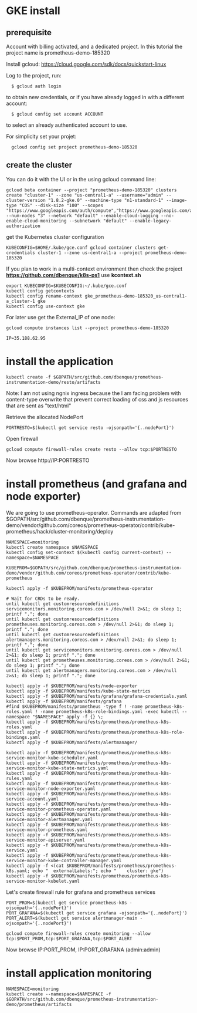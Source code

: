# GKE install

## prerequisite

Account with billing activated, and a dedicated project. In this tutorial the project name is prometheus-demo-185320

Install gcloud: https://cloud.google.com/sdk/docs/quickstart-linux

Log to the project, run:
```
  $ gcloud auth login
```
to obtain new credentials, or if you have already logged in with a
different account:
```
  $ gcloud config set account ACCOUNT
```
to select an already authenticated account to use.

For simplicity set your projet:
```
  gcloud config set project prometheus-demo-185320

```
## create the cluster

You can do it with the UI or in the using gcloud command line:

```
gcloud beta container --project "prometheus-demo-185320" clusters create "cluster-1" --zone "us-central1-a" --username="admin" --cluster-version "1.8.2-gke.0" --machine-type "n1-standard-1" --image-type "COS" --disk-size "100" --scopes "https://www.googleapis.com/auth/compute","https://www.googleapis.com/auth/devstorage.read_only","https://www.googleapis.com/auth/logging.write","https://www.googleapis.com/auth/monitoring","https://www.googleapis.com/auth/servicecontrol","https://www.googleapis.com/auth/service.management.readonly","https://www.googleapis.com/auth/trace.append" --num-nodes "3" --network "default" --enable-cloud-logging --no-enable-cloud-monitoring --subnetwork "default" --enable-legacy-authorization
```

get the Kubernetes cluster configuration

```
KUBECONFIG=$HOME/.kube/gce.conf gcloud container clusters get-credentials cluster-1 --zone us-central1-a --project prometheus-demo-185320
```

If you plan to work in a multi-context environment then check the project **https://github.com/dbenque/k8s-ps1** use **kcontext.sh**
```
export KUBECONFIG=$KUBECONFIG:~/.kube/gce.conf
kubectl config getcontexts
kubectl config rename-context gke_prometheus-demo-185320_us-central1-a_cluster-1 gke
kubectl config use-context gke
```

For later use get the External_IP of one node:
```
gcloud compute instances list --project prometheus-demo-185320

IP=35.188.62.95
```

# install the application

```
kubectl create -f $GOPATH/src/github.com/dbenque/prometheus-instrumentation-demo/resto/artifacts
```

Note: I am not using ngnix ingress because the I am facing problem with content-type overwrite that prevent correct loading of css and js resources that are sent as "text/html"

Retrieve the allocated NodePort
```
PORTRESTO=$(kubectl get service resto -ojsonpath='{..nodePort}')
```
Open firewall
```
gcloud compute firewall-rules create resto --allow tcp:$PORTRESTO
```

Now browse http://IP:PORTRESTO

# install prometheus (and grafana and node exporter)

We are going to use prometheus-operator. Commands are adapted from $GOPATH/src/github.com/dbenque/prometheus-instrumentation-demo/vendor/github.com/coreos/prometheus-operator/contrib/kube-prometheus/hack/cluster-monitoring/deploy

```
NAMESPACE=monitoring
kubectl create namespace $NAMESPACE
kubectl config set-context $(kubectl config current-context) --namespace=$NAMESPACE

KUBEPROM=$GOPATH/src/github.com/dbenque/prometheus-instrumentation-demo/vendor/github.com/coreos/prometheus-operator/contrib/kube-prometheus

kubectl apply -f $KUBEPROM/manifests/prometheus-operator

# Wait for CRDs to be ready.
until kubectl get customresourcedefinitions servicemonitors.monitoring.coreos.com > /dev/null 2>&1; do sleep 1; printf "."; done
until kubectl get customresourcedefinitions prometheuses.monitoring.coreos.com > /dev/null 2>&1; do sleep 1; printf "."; done
until kubectl get customresourcedefinitions alertmanagers.monitoring.coreos.com > /dev/null 2>&1; do sleep 1; printf "."; done
until kubectl get servicemonitors.monitoring.coreos.com > /dev/null 2>&1; do sleep 1; printf "."; done
until kubectl get prometheuses.monitoring.coreos.com > /dev/null 2>&1; do sleep 1; printf "."; done
until kubectl get alertmanagers.monitoring.coreos.com > /dev/null 2>&1; do sleep 1; printf "."; done

kubectl apply -f $KUBEPROM/manifests/node-exporter
kubectl apply -f $KUBEPROM/manifests/kube-state-metrics
kubectl apply -f $KUBEPROM/manifests/grafana/grafana-credentials.yaml
kubectl apply -f $KUBEPROM/manifests/grafana
#find $KUBEPROM/manifests/prometheus -type f ! -name prometheus-k8s-roles.yaml ! -name prometheus-k8s-role-bindings.yaml -exec kubectl --namespace "$NAMESPACE" apply -f {} \;
kubectl apply -f $KUBEPROM/manifests/prometheus/prometheus-k8s-roles.yaml
kubectl apply -f $KUBEPROM/manifests/prometheus/prometheus-k8s-role-bindings.yaml
kubectl apply -f $KUBEPROM/manifests/alertmanager/

kubectl apply -f $KUBEPROM/manifests/prometheus/prometheus-k8s-service-monitor-kube-scheduler.yaml
kubectl apply -f $KUBEPROM/manifests/prometheus/prometheus-k8s-service-monitor-kube-state-metrics.yaml
kubectl apply -f $KUBEPROM/manifests/prometheus/prometheus-k8s-rules.yaml
kubectl apply -f $KUBEPROM/manifests/prometheus/prometheus-k8s-service-monitor-node-exporter.yaml
kubectl apply -f $KUBEPROM/manifests/prometheus/prometheus-k8s-service-account.yaml
kubectl apply -f $KUBEPROM/manifests/prometheus/prometheus-k8s-service-monitor-prometheus-operator.yaml
kubectl apply -f $KUBEPROM/manifests/prometheus/prometheus-k8s-service-monitor-alertmanager.yaml
kubectl apply -f $KUBEPROM/manifests/prometheus/prometheus-k8s-service-monitor-prometheus.yaml
kubectl apply -f $KUBEPROM/manifests/prometheus/prometheus-k8s-service-monitor-apiserver.yaml
kubectl apply -f $KUBEPROM/manifests/prometheus/prometheus-k8s-service.yaml
kubectl apply -f $KUBEPROM/manifests/prometheus/prometheus-k8s-service-monitor-kube-controller-manager.yaml
kubectl apply -f <(cat $KUBEPROM/manifests/prometheus/prometheus-k8s.yaml; echo "  externalLabels:"; echo "    cluster: gke")
kubectl apply -f $KUBEPROM/manifests/prometheus/prometheus-k8s-service-monitor-kubelet.yaml

```

Let's create firewall rule for grafana and prometheus services
```
PORT_PROM=$(kubectl get service prometheus-k8s -ojsonpath='{..nodePort}')
PORT_GRAFANA=$(kubectl get service grafana -ojsonpath='{..nodePort}')
PORT_ALERT=$(kubectl get service alertmanager-main -ojsonpath='{..nodePort}')

gcloud compute firewall-rules create monitoring --allow tcp:$PORT_PROM,tcp:$PORT_GRAFANA,tcp:$PORT_ALERT
```

Now browse IP:PORT_PROM, IP:PORT_GRAFANA  (admin:admin)

# install application monitoring

```
NAMESPACE=monitoring
kubectl create --namespace=$NAMESPACE -f $GOPATH/src/github.com/dbenque/prometheus-instrumentation-demo/prometheus/artifacts
```

